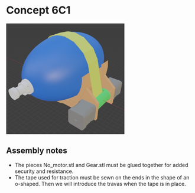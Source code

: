 # Concept 6C1

<img src='Presentation_1.png' height="300"></img>

## Assembly notes

- The pieces No_motor.stl and Gear.stl must be glued together for added security and resistance.
- The tape used for traction must be sewn on the ends in the shape of an o-shaped. Then we will introduce the travas when the tape is in place.